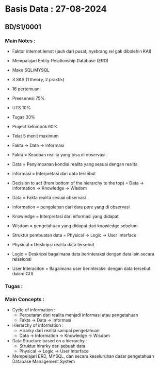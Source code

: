 # Basis Data : 27-08-2024
## BD/S1/0001

### Main Notes :
- Faktor internet lemot (jauh dari pusat, nyebrang rel gak dibolehin KAI)
- Mempalajari Entity-Relationship Database (ERD)
- Make SQL/MYSQL

- 3 SKS (1 theory, 2 praktik)
- 16 pertemuan

- Preesenesi 75%
- UTS 10%
- Tugas 30%
- Project kelompok 60%
- Telat 5 menit maximum

- Fakta -> Data -> Informasi
- Fakta = Keadaan realita yang bisa di observasi
- Data = Penyimpanan kondisi realita yang sesuai dengan realita
- Informasi = Interpretasi dari data tersebut

- Decision to act (from bottom of the hierarchy to the top) = Data -> Information -> Knowledge -> Wisdom
- Data = Fakta realita sesuai observasi
- Information = pengolahan dari dara pure yang di observasi
- Knowledge = Interpretasi dari informasi yang didapat
- Wisdom = pengetahuan yang didapat dari knowledge sebelum

- Struktur pembuatan data = Physical -> Logic -> User Interface 
- Physical = Deskripsi realita data tersebut
- Logic = Deskripsi bagaimana data berinteraksi dengan data lain secara relasional
- User Interaciton = Bagaimana user berinteraksi dengan data tersebut dalam GUI
### Tugas :

### Main Concepts :
- Cycle of information :
    - Perputaran dari realita menjadi informasi atau pengetahuan
    - Fakta -> Data -> Informasi
- Hierarchy of information : 
    - Hirarky dari realita sampai pengetahuan
    - Data -> Information -> Knowledge -> Wisdom
- Data Structure based on a hierarchy :
    - Struktur hirarky dari sebuah data
    - Physical -> Logic -> User Interface
- Mempelajari ERD, MYSQL, dan secara keseluruhan dasar pengetahuan Database Management System
